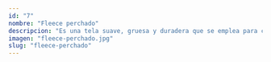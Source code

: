 ```yaml
---
id: "7"
nombre: "Fleece perchado"
descripcion: "Es una tela suave, gruesa y duradera que se emplea para crear abrigos, mantas, cobijas, forros y parecidos por su capacidad para generar calor. Tiene muchas ventajas, pero resalta su habilidad para secarse rápidamente; por esta razón se usa mucho para ropa deportiva y uniformes colegiales."
imagen: "fleece-perchado.jpg"
slug: "fleece-perchado"
---
```

